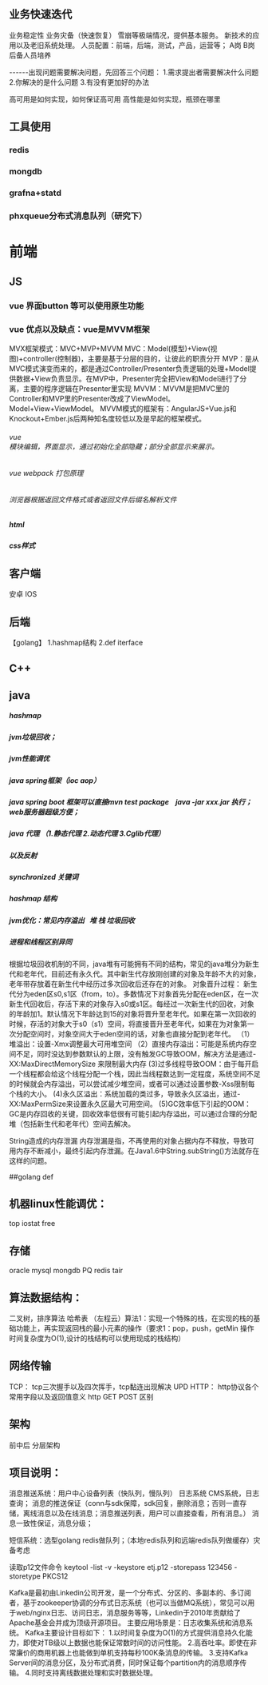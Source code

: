 
## 业务快速迭代
业务稳定性
业务灾备（快速恢复）
雪崩等极端情况，提供基本服务。
新技术的应用以及老旧系统处理。
人员配置：前端，后端，测试，产品，运营等；
A岗 B岗
后备人员培养

------出现问题需要解决问题，先回答三个问题：
1.需求提出者需要解决什么问题
2.你解决的是什么问题
3.有没有更加好的办法

高可用是如何实现，如何保证高可用
高性能是如何实现，瓶颈在哪里

## 工具使用
### redis
### mongdb
### grafna+statd
### phxqueue分布式消息队列（研究下）

# 前端
## JS
### vue 界面button 等可以使用原生功能
### vue 优点以及缺点：vue是MVVM框架
MVX框架模式：MVC+MVP+MVVM 
MVC：Model(模型)+View(视图)+controller(控制器)，主要是基于分层的目的，让彼此的职责分开
MVP：是从MVC模式演变而来的，都是通过Controller/Presenter负责逻辑的处理+Model提供数据+View负责显示。在MVP中，Presenter完全把View和Model进行了分离，主要的程序逻辑在Presenter里实现
MVVM：MVVM是把MVC里的Controller和MVP里的Presenter改成了ViewModel。Model+View+ViewModel。
MVVM模式的框架有：AngularJS+Vue.js和Knockout+Ember.js后两种知名度较低以及是早起的框架模式。



###### vue <div> 模块编辑，界面显示，通过初始化全部隐藏；部分全部显示来展示。
###### vue webpack 打包原理
  
###### 浏览器根据返回文件格式或者返回文件后缀名解析文件

##### html

##### css样式



## 客户端
安卓
IOS

## 后端
【golang】
1.hashmap结构
2.def  iterface

## C++

## java
##### hashmap
##### jvm垃圾回收；
##### jvm性能调优
##### java spring框架（ioc aop） 
##### java spring boot 框架可以直接mvn test package    java -jar xxx.jar 执行；web服务器超级方便；
##### java 代理  （1.静态代理 2.动态代理 3.Cglib代理）
##### 以及反射
##### synchronized 关键词
##### hashmap 结构
##### jvm优化：常见内存溢出   堆 栈 垃圾回收
##### 进程和线程区别异同

根据垃圾回收机制的不同，java堆有可能拥有不同的结构，常见的java堆分为新生代和老年代，目前还有永久代。其中新生代存放刚创建的对象及年龄不大的对象，老年带存放着在新生代中经历过多次回收后还存在的对象。
对象晋升过程：
新生代分为eden区s0,s1区（from，to）。多数情况下对象首先分配在eden区，在一次新生代回收后，存活下来的对象存入s0或s1区。每经过一次新生代的回收，对象的年龄加1。默认情况下年龄达到15的对象将晋升至老年代。如果在第一次回收的时候，存活的对象大于s0（s1）空间，将直接晋升至老年代，如果在为对象第一次分配空间时，对象空间大于eden空间的话，对象也直接分配到老年代。
（1）堆溢出：设置-Xmx调整最大可用堆空间
（2）直接内存溢出：可能是系统内存空间不足，同时没达到参数默认的上限，没有触发GC导致OOM，解决方法是通过-XX:MaxDirectMemorySize 来限制最大内存
(3)过多线程导致OOM：由于每开启一个线程都会给这个线程分配一个栈，因此当线程数达到一定程度，系统空间不足的时候就会内存溢出，可以尝试减少堆空间，或者可以通过设置参数-Xss限制每个栈的大小。
(4)永久区溢出：系统加载的类过多，导致永久区溢出，通过-XX:MaxPermSize来设置永久区最大可用空间。
(5)GC效率低下引起的OOM：GC是内存回收的关键，回收效率低很有可能引起内存溢出，可以通过合理的分配堆（包括新生代和老年代）空间去解决。

String造成的内存泄漏
内存泄漏是指，不再使用的对象占据内存不释放，导致可用内存不断减小，最终引起内存泄漏。在Java1.6中String.subString()方法就存在这样的问题。

##golang
def


## 机器linux性能调优：
top
iostat
free


## 存储
oracle
mysql
mongdb
PQ
redis
tair


## 算法数据结构：
二叉树，排序算法
哈希表
（左程云）算法1：实现一个特殊的栈，在实现的栈的基础功能上，再实现返回栈的最小元素的操作（要求1：pop，push，getMin 操作时间复杂度为O(1),设计的栈结构可以使用现成的栈结构）



## 网络传输
TCP：
tcp三次握手以及四次挥手，tcp黏连出现解决
UPD
HTTP：
http协议各个常用字段以及返回值意义
http GET POST 区别

## 架构
前中后
分层架构



## 项目说明：
消息推送系统：用户中心设备列表（快队列，慢队列） 日志系统  CMS系统，日志查询；
消息的推送保证（conn与sdk保障，sdk回复，删除消息；否则一直存储，离线消息以及在线消息；消息推送列表，用户可以直接查看，所有消息。）
消息一致性保证，消息分级；

短信系统：选型golang redis做队列；（本地redis队列和远端redis队列做缓存）灾备考虑

读取p12文件命令
keytool -list -v -keystore etj.p12 -storepass 123456 -storetype PKCS12

Kafka是最初由Linkedin公司开发，是一个分布式、分区的、多副本的、多订阅者，基于zookeeper协调的分布式日志系统（也可以当做MQ系统），常见可以用于web/nginx日志、访问日志，消息服务等等，Linkedin于2010年贡献给了Apache基金会并成为顶级开源项目。
主要应用场景是：日志收集系统和消息系统。
Kafka主要设计目标如下：
1.以时间复杂度为O(1)的方式提供消息持久化能力，即使对TB级以上数据也能保证常数时间的访问性能。
2.高吞吐率。即使在非常廉价的商用机器上也能做到单机支持每秒100K条消息的传输。
3.支持Kafka Server间的消息分区，及分布式消费，同时保证每个partition内的消息顺序传输。
4.同时支持离线数据处理和实时数据处理。
